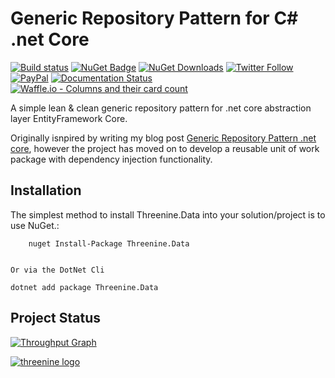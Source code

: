 # Generic Repository Pattern for C#  .net Core

[![Build status](https://ci.appveyor.com/api/projects/status/6ob8lbutfecvi5n3/branch/master?svg=true)](https://ci.appveyor.com/project/garywoodfine/genericrepository/branch/master)  [![NuGet Badge](https://buildstats.info/nuget/Threenine.Data)](https://www.nuget.org/packages/Threenine.Data/) [![NuGet Downloads](http://img.shields.io/nuget/dt/Threenine.Data.svg?style=flat)](https://www.nuget.org/packages/Threenine.Data/)  [![Twitter Follow](https://img.shields.io/twitter/follow/threenine39.svg?style=social?maxAge=2592000)](https://twitter.com/threenine39) [![PayPal](https://img.shields.io/badge/paypal-donate-yellow.svg)](https://www.paypal.me/geekiam) [![Documentation Status](https://readthedocs.org/projects/genericrepository/badge/?version=latest)](http://genericrepository.readthedocs.io/en/latest/?badge=latest) [![Waffle.io - Columns and their card count](https://badge.waffle.io/threenine/Threenine.Data.svg?columns=all)](https://waffle.io/threenine/Threenine.Data)
 
A simple lean & clean generic repository pattern for .net core  abstraction layer EntityFramework Core.


Originally isnpired by writing my blog post  [Generic Repository Pattern .net core](https://garywoodfine.com/generic-repository-pattern-net-core/), however the project has moved on to develop a reusable unit of work package with dependency injection functionality.



## Installation

The simplest method to install Threenine.Data into your solution/project is to use NuGet.:

```
    nuget Install-Package Threenine.Data


Or via the DotNet Cli

```
    dotnet add package Threenine.Data

 

## Project Status

[![Throughput Graph](https://graphs.waffle.io/threenine/Threenine.Data/throughput.svg)](https://waffle.io/threenine/Threenine.Data/metrics)


[![threenine logo](http://static.threenine.co.uk/img/github_footer.png)](https://threenine.co.uk/)